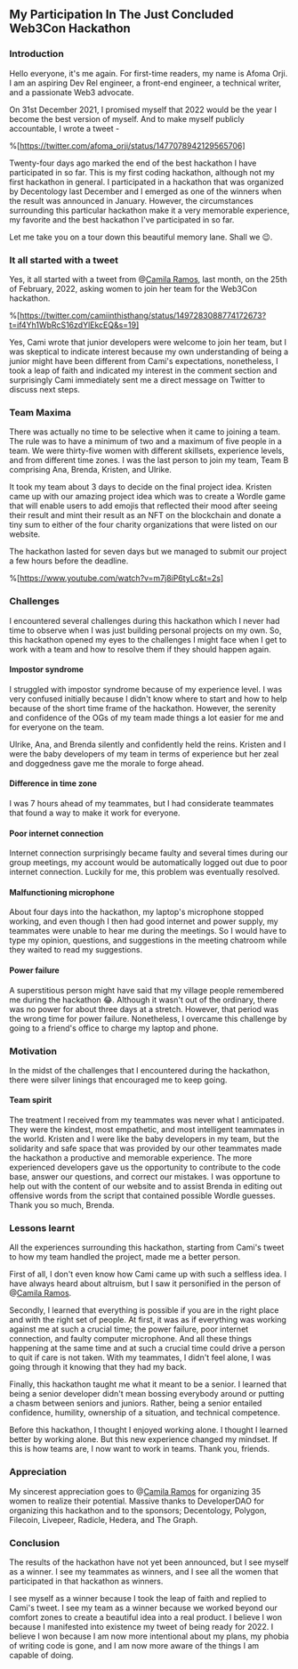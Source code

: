 ## My Participation In The Just Concluded Web3Con Hackathon

### Introduction

Hello everyone, it's me again. For first-time readers, my name is Afoma Orji. I am an aspiring Dev Rel engineer, a front-end engineer, a technical writer, and a passionate Web3 advocate.

On 31st December 2021, I promised myself that 2022 would be the year I become the best version of myself. And to make myself publicly accountable, I wrote a tweet - 

%[https://twitter.com/afoma_orji/status/1477078942129565706]

Twenty-four days ago marked the end of the best hackathon I have participated in so far. This is my first coding hackathon, although not my first hackathon in general. I participated in a hackathon that was organized by Decentology last December and I emerged as one of the winners when the result was announced in January. However, the circumstances surrounding this particular hackathon make it a very memorable experience, my favorite and the best hackathon I've participated in so far.

Let me take you on a tour down this beautiful memory lane. Shall we 😉.

### It all started with a tweet

Yes, it all started with a tweet from @[Camila Ramos](@camiinthisthang), last month, on the 25th of February, 2022, asking women to join her team for the Web3Con hackathon. 

%[https://twitter.com/camiinthisthang/status/1497283088774172673?t=if4Yh1WbRcS16zdYlEkcEQ&s=19]

Yes, Cami wrote that junior developers were welcome to join her team, but I was skeptical to indicate interest because my own understanding of being a junior might have been different from Cami's expectations, nonetheless, I took a leap of faith and indicated my interest in the comment section and surprisingly Cami immediately sent me a direct message on Twitter to discuss next steps.


### Team Maxima


There was actually no time to be selective when it came to joining a team. The rule was to have a minimum of two and a maximum of five people in a team. We were thirty-five women with different skillsets, experience levels, and from different time zones. I was the last person to join my team, Team B comprising Ana, Brenda, Kristen, and Ulrike.

It took my team about 3 days to decide on the final project idea. Kristen came up with our amazing project idea which was to create a Wordle game that will enable users to add emojis that reflected their mood after seeing their result and mint their result as an NFT on the blockchain and donate a tiny sum to either of the four charity organizations that were listed on our website.

The hackathon lasted for seven days but we managed to submit our project a few hours before the deadline.

%[https://www.youtube.com/watch?v=m7j8iP6tyLc&t=2s]

### Challenges

I encountered several challenges during this hackathon which I never had time to observe when I was just building personal projects on my own. So, this hackathon opened my eyes to the challenges I might face when I get to work with a team and how to resolve them if they should happen again.

#### Impostor syndrome

I struggled with impostor syndrome because of my experience level. I was very confused initially because I didn't know where to start and how to help because of the short time frame of the hackathon.
However, the serenity and confidence of the OGs of my team made things a lot easier for me and for everyone on the team. 

Ulrike, Ana, and Brenda silently and confidently held the reins. Kristen and I were the baby developers of my team in terms of experience but her zeal and doggedness gave me the morale to forge ahead.

#### Difference in time zone

I was 7 hours ahead of my teammates, but I had considerate teammates that found a way to make it work for everyone.

#### Poor internet connection

Internet connection surprisingly became faulty and several times during our group meetings, my account would be automatically logged out due to poor internet connection. Luckily for me, this problem was eventually resolved. 

#### Malfunctioning microphone

About four days into the hackathon, my laptop's microphone stopped working, and even though I then had good internet and power supply, my teammates were unable to hear me during the meetings. So I would have to type my opinion, questions, and suggestions in the meeting chatroom while they waited to read my suggestions.

#### Power failure

A superstitious person might have said that my village people remembered me during the hackathon 😂.  Although it wasn't out of the ordinary, there was no power for about three days at a stretch. However, that period was the wrong time for power failure. Nonetheless, I overcame this challenge by going to a friend's office to charge my laptop and phone.

### Motivation

In the midst of the challenges that I encountered during the hackathon, there were silver linings that encouraged me to keep going.

#### Team spirit

The treatment I received from my teammates was never what I anticipated. They were the kindest, most empathetic, and most intelligent teammates in the world. Kristen and I were like the baby developers in my team, but the solidarity and safe space that was provided by our other teammates made the hackathon a productive and memorable experience. The more experienced developers gave us the opportunity to contribute to the code base, answer our questions, and correct our mistakes. I was opportune to help out with the content of our website and to assist Brenda in editing out offensive words from the script that contained possible Wordle guesses. Thank you so much, Brenda. 

### Lessons learnt

All the experiences surrounding this hackathon, starting from Cami's tweet to how my team handled the project, made me a better person.

First of all, I don't even know how Cami came up with such a selfless idea. I have always heard about altruism, but I saw it personified in the person of @[Camila Ramos](@camiinthisthang).

Secondly, I learned that everything is possible if you are in the right place and with the right set of people. At first, it was as if everything was working against me at such a crucial time; the power failure, poor internet connection, and faulty computer microphone. And all these things happening at the same time and at such a crucial time could drive a person to quit if care is not taken. With my teammates, I didn't feel alone, I was going through it knowing that they had my back.

Finally, this hackathon taught me what it meant to be a senior. I learned that being a senior developer didn't mean bossing everybody around or putting a chasm between seniors and juniors. Rather, being a senior entailed confidence, humility, ownership of a situation, and technical competence.

Before this hackathon, I thought I enjoyed working alone. I thought I learned better by working alone. But this new experience changed my mindset. If this is how teams are, I now want to work in teams. Thank you, friends. 


### Appreciation

My sincerest appreciation goes to @[Camila Ramos](@camiinthisthang) for organizing 35 women to realize their potential. Massive thanks to DeveloperDAO for organizing this hackathon and to the sponsors; Decentology, Polygon, Filecoin, Livepeer, Radicle, Hedera, and The Graph.

### Conclusion

The results of the hackathon have not yet been announced, but I see myself as a winner. I see my teammates as winners, and I see all the women that participated in that hackathon as winners.

I see myself as a winner because I took the leap of faith and replied to Cami's tweet. I see my team as a winner because we worked beyond our comfort zones to create a beautiful idea into a real product.
I believe I won because I manifested into existence my tweet of being ready for 2022. I believe I won because I am now more intentional about my plans, my phobia of writing code is gone, and I am now more aware of the things I am capable of doing.
